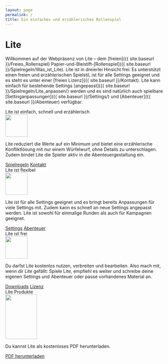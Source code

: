 ```yaml
---
layout: page
permalink: /
title: Ein einfaches und erzählerisches Rollenspiel
---
```


# Lite

Willkommen auf der Webpräsenz von Lite – dem [freien]({{ site.baseurl }}/Freies_Rollenspiel) Papier-und-Bleistift-[Rollenspiel]({{ site.baseurl }}/Spielregeln/Was_ist_Lite). Lite ist in dreierlei Hinsicht frei: Es unterstützt einen freien und erzählerischen Spielstil, ist für alle Settings geeignet und es steht es unter einer [freien Lizenz]({{ site.baseurl }}/Kontakt). Lite kann einfach für bestehende Settings [angepasst]({{ site.baseurl }}/Spielregeln/Lite_anpassen/) werden und es sind natürlich auch spielbare [Settinganpassungen]({{ site.baseurl }}/Settings/) und [Abenteuer]({{ site.baseurl }}/Abenteuer) verfügbar.

<div class="row row-cols-1 row-cols-md-2 g-4">
    <div class="col">
        <div class="card mb-3 bg-blue text-light h-100">
            <div class="card-header">Lite ist einfach, schnell und erzählerisch</div>
            <div class="card-body pb-0">
                <div class="row g-0">
                    <div class="col-sm-4 d-flex p-3 justify-content-center align-items-center">
                        <img src="{{ site.baseurl }}/assets/images/icons/erzaehlerisch.png" width="70" height="70">
                    </div>
                    <div class="col-sm-8">
                        <p class="card-text">Lite reduziert die Werte auf ein Minimum und bietet eine erzählerische Konfliktlösung mit nur einem Würfelwurf, ohne Details zu unterschlagen. Zudem bindet Lite die Spieler aktiv in die Abenteuergestaltung ein.</p>
                    </div>
                </div>
            </div>
            <div class="card-footer d-flex justify-content-between">
                <a href="{{ site.baseurl }}/Spielregeln/" class="text-light">Spielregeln</a>
                <a href="{{ site.baseurl }}/Kontakt" class="text-light">Kontakt</a>
            </div>
        </div>
    </div>
    <div class="col">
        <div class="card mb-3 bg-orange text-light h-100">
            <div class="card-header">Lite ist flexibel</div>
            <div class="card-body pb-0">
                <div class="row g-0">
                    <div class="col-sm-4 d-flex p-3 justify-content-center align-items-center">
                        <img src="{{ site.baseurl }}/assets/images/icons/flexibel.png" width="70" height="70">
                    </div>
                    <div class="col-sm-8">
                        <p class="card-text">Lite ist für alle Settings geeignet und es bringt bereits Anpassungen für viele Settings mit. Zudem kann es schnell an neue Settings angepasst werden. Lite ist sowohl für einmalige Runden als auch für Kampagnen geeignet.</p>
                    </div>
                </div>
            </div>
            <div class="card-footer d-flex justify-content-between">
                <a href="{{ site.baseurl }}/Settings/" class="text-light">Settings</a>
                <a href="{{ site.baseurl }}/Abenteuer" class="text-light">Abenteuer</a>
            </div>
        </div>
    </div>
    <div class="col">
        <div class="card mb-3 bg-green text-light h-100">
            <div class="card-header">Lite ist frei</div>
            <div class="card-body pb-0">
                <div class="row g-0">
                    <div class="col-sm-4 d-flex p-3 justify-content-center align-items-center">
                        <img src="{{ site.baseurl }}/assets/images/icons/frei.png" width="70" height="70">
                    </div>
                    <div class="col-sm-8">
                        <p class="card-text">Du darfst Lite kostenlos nutzen, verbreiten und bearbeiten. Also mach mit, wenn dir Lite gefällt: Spiele Lite, empfiehl es weiter und schreibe deine eigenen Settings und Abenteuer oder passe vorhandenes Material an.</p>
                    </div>
                </div>
            </div>
            <div class="card-footer d-flex justify-content-between">
                <a class="text-light" href="{{ site.baseurl }}/Publikationen/">Downloads</a>
                <a class="text-light" href="{{ site.baseurl }}/Kontakt">Lizenz</a>
            </div>
        </div>
    </div>
    <div class="col">
        <div class="card mb-3 bg-blue text-light h-100">
            <div class="card-header">Lite Produkte</div>
            <div class="card-body pb-0">
                <div class="row g-0">
                    <div class="col-sm-4 d-flex px-3 justify-content-center align-items-center">
                        <img src="{{ site.baseurl }}/assets/images/thumbnails/grundregelwerkv2.png" width="100" height="140" class="border border-white">
                    </div>
                    <div class="col-sm-8">
                        <p class="card-text">Du kannst Lite als kostenloses PDF herunterladen.</p>
                    </div>
                </div>
            </div>
            <div class="card-footer d-flex justify-content-between">
                <a class="text-light" href="{{ site.baseurl }}/Publikationen/">PDF herunterladen</a>
            </div>
        </div>
    </div>
</div>
